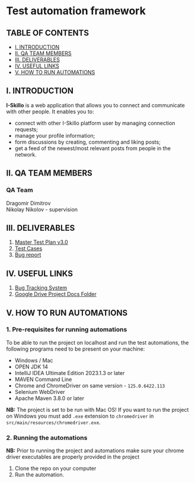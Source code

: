 
# Test automation framework

## TABLE OF CONTENTS

- [I. INTRODUCTION](#i-introduction)
- [II. QA TEAM MEMBERS](#ii-qa-team-members)
- [III. DELIVERABLES](#iii-deliverables)
- [IV. USEFUL LINKS](#iv-useful-links)
- [V. HOW TO RUN AUTOMATIONS](#v-how-to-run-automations)

## I. INTRODUCTION

__I-Skillo__ is a web application that allows you to connect and communicate with other people. It enables you to:

- connect with other I-Skillo platform user by managing connection requests;
- manage your profile information;
- form discussions by creating, commenting and liking posts;
- get a feed of the newest/most relevant posts from people in the network.

## II. QA TEAM MEMBERS

### QA Team
Dragomir Dimitrov<br/>
Nikolay Nikolov - supervision

## III. DELIVERABLES

1. [Master Test Plan v3.0](https://docs.google.com/document/d/18uVkHUVm_46mihWidfCOeOpE_0giasX2dmy0alzBbYY/edit)
2. [Test Cases](https://docs.google.com/document/d/197o9jHPGNbad9TaraSmCPByRmR0mafeeLSek0h_DcUU/edit)
3. [Bug report](https://docs.google.com/document/d/1ELVlTV0Diqmf62RFNw3GQ3iI8xo_H5DhwOiQXo6XgG8/edit)

## IV. USEFUL LINKS

1. [Bug Tracking System](https://docs.google.com/document/d/1GbI5Wia4UAIllM4-ndTH6QRWtP7cjOuPR7RHD-xg6tw/edit?usp=sharing)
2. [Google Drive Project Docs Folder](https://drive.google.com/drive/folders/1zTMxOPU2N8znG2AqceCOC4uIwOaZiUE7)

## V. HOW TO RUN AUTOMATIONS

### __1. Pre-requisites for running automations__

To be able to run the project on localhost and run the test automations, the following programs need to be present on your machine:

- Windows / Mac
- OPEN JDK 14
- IntelliJ IDEA Ultimate Edition 2023.1.3 or later
- MAVEN Command Line
- Chrome and ChromeDriver on same version - `125.0.6422.113`
- Selenium WebDriver
- Apache Maven 3.8.0 or later

__NB:__ The project is set to be run with Mac OS! If you want to run the project on Windows you must add `.exe` extension to `chromedriver` in `src/main/resources/chromedriver.exe`.

### __2. Running the automations__

__NB:__ Prior to running the project and automations make sure your chrome driver executables are properly provided in the project

1. Clone the repo on your computer
2. Run the automation.

